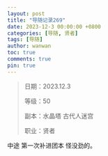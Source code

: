 ```yaml
---
layout: post
title: "导随记录269"
date: 2023-12-3 00:00:00 +0800
categories: [导随, 贤者]
tags: [导随]
author: wanwan
toc: true
comments: true
pin: true
---
```

> 日期：2023.12.3
>
> 等级：50
>
> 副本：水晶塔 古代人迷宫
>
> 职业：贤者

中途 第一次补进团本 怪没劲的。